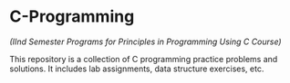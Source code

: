 # C-Programming
*(IInd Semester Programs for Principles in Programming Using C Course)*

This repository is a collection of C programming practice problems and solutions. It includes lab assignments, data structure exercises, etc.
